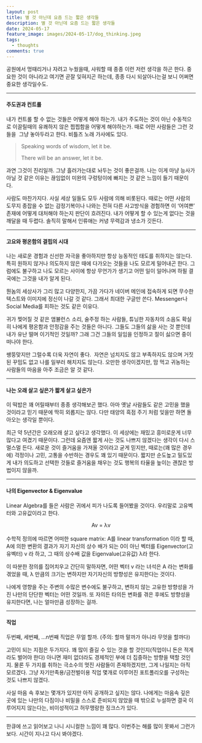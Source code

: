 ```yaml
---
layout: post
title: 별 것 아닌데 요즘 드는 짧은 생각들
description: 별 것 아닌데 요즘 드는 짧은 생각들
date: 2024-05-17
feature_image: images/2024-05-17/dog_thinking.jpeg
tags:
  - thoughts
comments: true
---
```

공원에서 멍때리거나 자려고 누웠을때, 샤워할 때 종종 이런 저런 생각을 하곤 한다. 중요한 것이 아니라고 여기면 곧잘 잊혀지곤 하는데, 종종 다시 되살아나는걸 보니 어쩌면 중요한 생각일수도.
<!--more-->

---
#### 주도권과 컨트롤
내가 컨트롤 할 수 없는 것들은 어떻게 해야 하는가. 내가 주도하는 것이 아닌 수동적으로 이끌릴때의 유쾌하지 않은 찝찝함을 어떻게 해야하는가. 때로 어떤 사람들은 그런 것들을  그냥 놓아두라고 한다. 비틀즈 노래 가사에도 있다. 

> Speaking words of wisdom, let it be. 
> 
> There will be an answer, let it be.

과연 그것이 진리일까. 그냥 흘러가는대로 놔두는 것이 좋은걸까. 나는 이게 마냥 능사가 아닐 것 같은 이유는 끊임없이 미완의 구렁텅이에 빠지는 것 같은 느낌이 들기 때문이다. 

사람도 마찬가지다. 사실 세상 일들도 모두 사람에 의해 비롯된다. 때로는 어떤 사람의 도무지 종잡을 수 없는 감정기복이나 나와는 전혀 다른 사고방식을 경험하면 이 ‘어여쁜’ 존재에 어떻게 대처해야 하는지 판단이 흐려진다. 내가 어떻게 할 수 있는게 없다는 것을 깨달을 때 두렵다. 솔직히 말해서 인류애는 커녕 무력감과 냉소가 깃든다. 

---

#### 고요와 평온함의 결핍의 시대
나는 새로운 경험과 신선한 자극을 좋아하지만 항상 능동적인 태도를 취하지는 않는다. 특히 원하지 않거나 의도하지 않은 때에 다가오는 것들을 나도 모르게 밀어내곤 한다. 그럼에도 불구하고 나도 모르는 사이에 항상 무언가가 생기고 어떤 일이 일어나며 하필 결국에는 그것을 내가 알게 된다.

뭔놈의 세상사가 그리 많고 다양한지, 가끔 가다가 네이버 메인에 접속하게 되면 무수한 텍스트와 이미지에 정신이 나갈 것 같다. 그래서 최대한 구글만 쓴다. Messenger나 Social Media를 피하는 것도 같은 이유다.

귀가 찢어질 것 같은 앰뷸런스 소리, 술주정 하는 사람들, 튜닝한 자동차의 소음도 확실히 나에게 평온함과 안정감을 주는 것들은 아니다. 그들도 그들의 삶을 사는 것 뿐인데 내가 유난 떨며 이기적인 것일까? 그래 그건 그들의 일임을 인정하고 절이 싫으면 중이 떠나야 한다.

쌩뚱맞지만 그럴수록 더욱 자연이 좋다. 
자연은 넘치지도 않고 부족하지도 않으며 거짓된 꾸밈도 없고 나를 일부러 해치지도 않는다.
오만한 생각이겠지만, 맘 먹고 귀농하는 사람들의 마음을 아주 조금은 알 것 같다. 

---  

#### 나는 오래 살고 싶은가 짧게 살고 싶은가
이 떡밥은 꽤 어릴때부터 종종 생각해보곤 했다. 아마 옛날 사람들도 같은 고민을 했을 것이라고 믿기 때문에 딱히 외롭지는 않다. 다만 태양의 흑점 주기 처럼 잊을만 하면 돌아오는 생각일 뿐이다. 

최근 약 5년간은 오래오래 살고 싶다고 생각했다. 이 세상에는 재밌고 흥미로운게 너무 많다고 여겼기 때문이다. 그런데 요즘엔 짧게 사는 것도 나쁘지 않겠다는 생각이 다시 스멀스멀 든다. 새로운 것이 즐거움을 가져올 것이라고 굳게 믿지만, 때로는(꽤 많은 경우에) 걱정이나 고민, 고통을 수반하는 경우도 꽤 있기 때문이다. 짧지만 순도높고 밀도있게 내가 의도하고 선택한 것들로 즐거움을 채우는 것도 행복의 타율을 높이는 괜찮은 방법이지 않을까.

---  

#### 나의 Eigenvector & Eigenvalue
Linear Algebra를 들은 사람은 귀에서 피가 나도록 들어봤을 것이다. 우리말로 고유벡터와 고유값이라고 한다. <center>Av = λv</center>
<br>
수학적 정의에 따르면 어떠한 square matrix: A를 linear transformation 이라 할 때, A에 의한 변환의 결과가 자기 자신의 상수 배가 되는 0이 아닌 벡터를 Eigenvector(고유벡터) v 라 하고, 그 때의 상수배 값을 Eigenvalue(고유값) λ라 한다.

이 따분한 정의를 집어치우고 간단히 말하자면, 어떤 벡터 v 라는 녀석은 A 라는 변화를 겪었을 때, λ 만큼의 크기는 변하지만 자기자신의 방향성은 유지한다는 것이다.

나에게 영향을 주는 주변의 수많은 변수에도 불구하고, 변하지 않는 고유한 방향성을 가진 나만의 단단한 벡터는 어떤 것일까. 또 자의든 타의든 변화를 겪은 후에도 방향성을 유지한다면, 나는 얼마만큼 성장하는 걸까.

---  

#### 직업
두번째, 세번째, …n번째 직업은 무얼 할까. (주의: 할까 말까가 아니라 무엇을 할까다)

고민이 되는 지점은 두가지다. 꽤 많이 즐길 수 있는 것을 할 것인지(직업이니 돈은 적게라도 벌어야 한다) 아니면 재미 없더라도 경제적인 부에 더 집중하는 방향을 택할 것인지. 물론 두 가지를 취하는 극소수의 멋진 사람들이 존재하겠지만, 그게 나일지는 아직 모르겠다. 그냥 자기만족용/금전벌이용 직업 몇개로 이루어진 포트폴리오를 구성하는 것도 나쁘지 않겠다.

사실 마음 속 후보는 몇개가 있지만 아직 공개하고 싶지는 않다. 나에게는 마음속 깊은 곳에 있는 나만의 다짐이나 비밀을 스스로 준비되지 않았을 때 밖으로 누설하면 결국 이루어지지 않는다는, 비이성적이고 허무맹랑한 징크스가 있다.

---

한큐에 쓰고 읽어보고 나니 시니컬한 느낌이 꽤 많다. 이번주는 해를 많이 못봐서 그런가보다. 시간이 지나고 다시 봐야겠다.